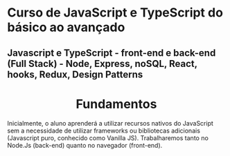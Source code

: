 # Curso de JavaScript e TypeScript do básico ao avançado

##  Javascript e TypeScript - front-end e back-end (Full Stack) - Node, Express, noSQL, React, hooks, Redux, Design Patterns

<h1 align="center">
    Fundamentos
</h1>
<p>
    Inicialmente, o aluno aprenderá a utilizar recursos nativos do JavaScript sem a necessidade de utilizar frameworks ou bibliotecas adicionais (Javascript puro, conhecido como Vanilla JS). Trabalharemos tanto no Node.Js (back-end) quanto no navegador (front-end).
</p>